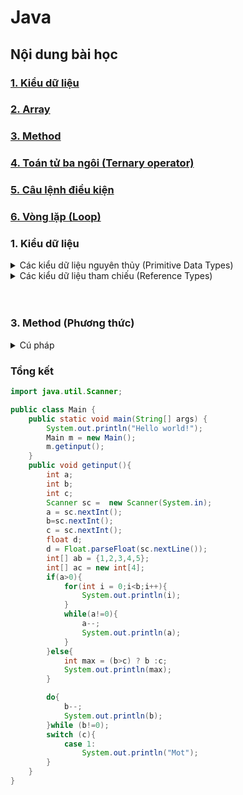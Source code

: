 # Java
## Nội dung bài học 

### [1. Kiểu dữ liệu]()
### [2. Array]()
### [3. Method]()
### [4. Toán tử ba ngôi (Ternary operator)]()
### [5. Câu lệnh điều kiện]()
### [6. Vòng lặp (Loop)]()


### 1. Kiểu dữ liệu 
<details>
<summary>Các kiểu dữ liệu nguyên thủy (Primitive Data Types)</summary>

1. Kiểu Boolean
Kiểu __Boolean__ chỉ sử dụng lưu trữ cho 2 giá trị: true và false. Mục đích kiểu
Boolean thường được cho những câu điều kiện rẽ nhánh.

```java
Boolean isDone = false
```

2. Kiểu byte
Kiểu dữ liệu __Byte__ dùng để lưu trữ kiểu số nguyên có kích cỡ bằng 1 byte (8
bit). Giá trị có thể lưu được nằm trong khoảng từ -128 ( -2^7) đến 127 (2^7-
1).
```java
byte a = 100
```

3. Kiểu Short
Kiểu dữ liệu __Short__ dùng để lưu trữ kiểu số nguyên có kích cỡ bằng 2 byte (16
bit). Giá trị có thể lưu được nằm trong khoảng từ -32,768 (-2^15) đến 32,767
(2^15-1).

```java
short a = 10000
```

4. Kiểu Int
Kiểu dữ liệu __Int__ dùng để lưu trữ kiểu số nguyên có kích cỡ bằng 4 byte (32
bit). Giá trị có thể lưu được nằm trong khoảng từ -2,147,483,648 (-2^31) đến
2,147,483,647 (2^31-1)
5. Kiểu Long
Kiểu dữ liệu __Long__ dùng để lưu trữ kiểu số nguyên có kích cỡ bằng 8 byte. Giá
trị có thể lưu lưu được nằm trong khoảng từ -9,223,372,036,854,775,808 (-
2^63) đến 9,223,372,036,854,775,807 (2^63-1). Giá trị gán cần có kí tự ‘l’
phía sau.

6. Kiểu Float
Kiểu dữ liệu __Float__ dùng để lưu trữ số thực có kích cỡ bằng 4 byte (32 bit). Giá
trị có thể lưu được nằm trong khoảng từ -3.4028235 x 10^38 đến -
3.4028235 x 10^38. Giá trị gán cần có kí tự ‘_f_’ phía sau.

```java
float a = 2.51f
```

7. Kiểu Double
Kiểu dữ liệu __Double__ dùng để lưu trữ số thực có kích cỡ bằng 8 byte (64 bit).
Giá trị có thể lưu nằm trong khoảng từ -1.7976931348623157 x 10^308 đến
-1.7976931348623157 x 10^308. Giá trị gán có thể có hoặc không kí tự ‘d’
phía sau.
```java
double a = 2.52.d or double a = 2.52
```

8. Kiểu Char
Kiểu dữ liệu __Char__ dùng để lưu trữ kí tự có kích cỡ bằng 2 byte. Bản chất Char
lưu trữ code Unicode nhưng khi lại hiển thị ra ‘kí tự’ ứng với mã đó. Giá trị có
thể lưu trữ nằm trong khoảng ‘u0000’ đến ‘uffff’.

</details>

<details>
<summary>Các kiểu dữ liệu tham chiếu (Reference Types)</summary>

_Kiểu dữ liệu tham chiếu_ là kiểu dữ liệu của đối tượng. Biến của kiểu dữ liệu
tham chiếu chỉ chứa địa chỉ của đối tượng dữ liệu tại bộ nhớ Stack. Đối tượng
dữ liệu lại nằm ở bộ nhớ Heap. Một số kiểu dữ liệu cụ thể như các mảng
(Array), lớp đối tượng (Class) hay kiểu lớp giao tiếp (Interface).

```java
String name = "CamHoa"
```

<details>
<summary>Lớp bao (wrapper class)</summary>

> rapper class (lớp bao) là một lớp được cung cấp để đóng gói các kiểu dữ liệu nguyên thủy (primitive data types) thành các đối tượng (objects). Mỗi kiểu dữ liệu nguyên thủy có một wrapper class tương ứng.

- Boolean: Đóng gói kiểu dữ liệu boolean.
- Byte: Đóng gói kiểu dữ liệu byte.
- Short: Đóng gói kiểu dữ liệu short.
- Integer: Đóng gói kiểu dữ liệu int.
- Long: Đóng gói kiểu dữ liệu long.
- Float: Đóng gói kiểu dữ liệu float.
- Double: Đóng gói kiểu dữ liệu double.
- Character: Đóng gói kiểu dữ liệu char.

```java
int number = 10;
Integer integerNumber = Integer.valueOf(number); // Chuyển đổi kiểu dữ liệu int thành Integer

// Hoặc có thể sử dụng cách viết ngắn gọn hơn
Integer integerNumber = number; // Autoboxing: tự động chuyển đổi kiểu dữ liệu int thành Integer
```
</details>
</details>
<br></br>



### 3. Method (Phương thức)
<details>
<summary>Cú pháp</summary>

</details>

### Tổng kết
```java
import java.util.Scanner;

public class Main {
    public static void main(String[] args) {
        System.out.println("Hello world!");
        Main m = new Main();
        m.getinput();
    }
    public void getinput(){
        int a;
        int b;
        int c;
        Scanner sc =  new Scanner(System.in);
        a = sc.nextInt();
        b=sc.nextInt();
        c = sc.nextInt();
        float d;
        d = Float.parseFloat(sc.nextLine());
        int[] ab = {1,2,3,4,5};
        int[] ac = new int[4];
        if(a>0){
            for(int i = 0;i<b;i++){
                System.out.println(i);
            }
            while(a!=0){
                a--;
                System.out.println(a);
            }
        }else{
            int max = (b>c) ? b :c;
            System.out.println(max);
        }

        do{
            b--;
            System.out.println(b);
        }while (b!=0);
        switch (c){
            case 1:
                System.out.println("Mot");
        }
    }
}
```